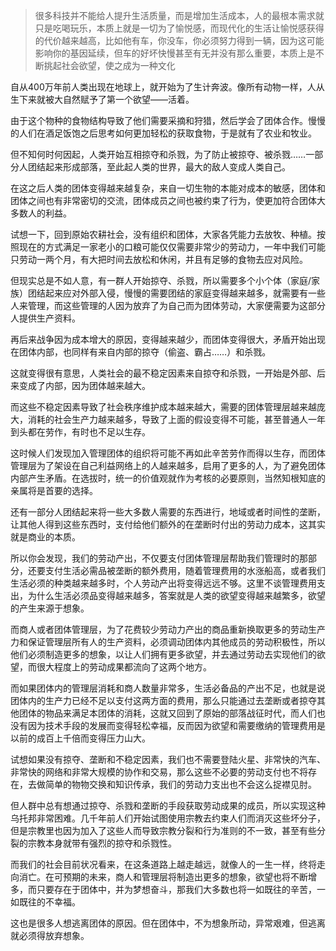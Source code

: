 <!-- 1602219240000 -->
<!-- 为什么现代人很辛苦却不幸福 -->
<!-- 为什么现代人很辛苦却不幸福 的前言 -->
<!--  -->
<!-- Think -->

> 很多科技并不能给人提升生活质量，而是增加生活成本，人的最根本需求就只是吃喝玩乐，本质上就是一切为了愉悦感，而现代化的生活让愉悦感获得的代价越来越高，比如他有车，你没车，你必须努力得到一辆，因为这可能影响你的基因延续，但车的好坏快慢甚至有无并没有那么重要，本质上是不断挑起社会欲望，使之成为一种文化


自从400万年前人类出现在地球上，就开始为了生计奔波。像所有动物一样，人从生下来就被大自然赋予了第一个欲望——活着。

由于这个物种的食物结构导致了他们需要采摘和狩猎，然后学会了团体合作。慢慢的人们在酒足饭饱之后思考如何更加轻松的获取食物，于是就有了农业和牧业。

但不知何时何因起，人类开始互相掠夺和杀戮，为了防止被掠夺、被杀戮……一部分人团结起来形成部落，至此起人类的世界，最大的敌人变成人类自己。

在这之后人类的团体变得越来越复杂，来自一切生物的本能对成本的敏感，团体和团体之间也有非常密切的交流，团体成员之间也被约束了行为，使更加符合团体大多数人的利益。

试想一下，回到原始农耕社会，没有组织和团体，大家各凭能力去放牧、种植。按照现在的方式满足一家老小的口粮可能仅仅需要非常少的劳动力，一年中我们可能只劳动一两个月，有大把时间去放松和休闲，并且有足够的食物去应对风险。

但现实总是不如人意，有一群人开始掠夺、杀戮，所以需要多个小个体（家庭/家族）团结起来应对外部入侵，慢慢的需要团结的家庭变得越来越多，就需要有一些人来管理，而这些管理的人因为放弃了为自己而为团体劳动，大家便需要为这部分人提供生产资料。

再后来战争因为成本增大的原因，变得越来越少，而团体变得很大，矛盾开始出现在团体内部，也同样有来自内部的掠夺（偷盗、霸占……）和杀戮。

这就变得很有意思，人类社会的最不稳定因素来自掠夺和杀戮，一开始是外部、后来变成了内部，因为团体越来越大。

而这些不稳定因素导致了社会秩序维护成本越来越大，需要的团体管理层越来越庞大，消耗的社会生产力越来越多，导致了上面的假设变得不可能，甚至普通人一年到头都在劳作，有时也不足以生存。

这时候人们发现加入管理团体的组织将可能不再如此辛苦劳作而得以生存，而团体管理层为了架设在自己利益网络上的人越来越多，启用了更多的人，为了避免团体内部产生矛盾。在选拔时，统一的价值观就作为考核的必要原则，当然知根知底的亲属将是首要的选择。

还有一部分人团结起来将一些大多数人需要的东西进行，地域或者时间性的垄断，让其他人得到这些东西时，支付给他们额外的在垄断时付出的劳动力成本，这其实就是商业的本质。

所以你会发现，我们的劳动产出，不仅要支付团体管理层帮助我们管理时的那部分，还要支付生活必需品被垄断的额外费用，随着管理费用的水涨船高，或者我们生活必须的种类越来越多时，个人劳动产出将变得远远不够。这里不谈管理费用支出，为什么生活必须品变得越来越多，答案就是人类的欲望变得越来越繁多，欲望的产生来源于想象。

而商人或者团体管理层，为了花费较少劳动力产出的商品重新换取更多的劳动生产力和保证管理层所有人的生产资料，必须调动团体内其他成员的劳动积极性，所以他们必须制造更多的想象，以让人们拥有更多欲望，并去通过劳动去实现他们的欲望，而很大程度上的劳动成果都流向了这两个地方。

而如果团体内的管理层消耗和商人数量非常多，生活必备品的产出不足，也就是说团体内的生产力已经不足以支付这两方面的费用，那么只能通过去垄断或者掠夺其他团体的物品来满足本团体的消耗，这就又回到了原始的部落战征时代，而人们也没有因为技术手段的发展而变得轻松幸福，反而因为欲望和需要缴纳的管理费用是以前的成百上千倍而变得压力山大。

试想如果没有掠夺、垄断和不稳定因素，我们也不需要登陆火星、非常快的汽车、非常快的网络和非常大规模的协作和交易，那么这些不必要的劳动支付也不将存在，去做简单的物物交换和知识传承，我们的劳动力支出也不会这么捉襟见肘。

但人群中总有想通过掠夺、杀戮和垄断的手段获取劳动成果的成员，所以实现这种乌托邦非常困难。几千年前人们开始试图使用宗教去约束人们而消灭这些坏分子，但是宗教里也因为加入了这些人而导致宗教分裂和行为准则的不一致，甚至有些分裂的宗教本身就带有强烈的掠夺和杀戮性。

而我们的社会目前状况看来，在这条道路上越走越远，就像人的一生一样，终将走向消亡。在可预期的未来，商人和管理层将制造出更多的想象，欲望也将不断增多，而只要存在于团体中，并为梦想奋斗，那我们大多数也将一如既往的辛苦，一如既往的不幸福。

这也是很多人想逃离团体的原因。但在团体中，不为想象所动，异常艰难，但逃离就必须得放弃想象。